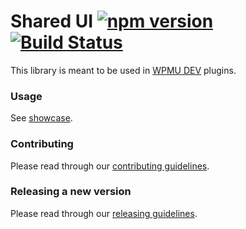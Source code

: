 # Shared UI [![npm version](https://img.shields.io/npm/v/@wpmudev/shared-ui.svg)](https://www.npmjs.com/package/@wpmudev/shared-ui) [![Build Status](https://travis-ci.org/wpmudev/shared-ui.svg?branch=master)](https://travis-ci.org/wpmudev/shared-ui)

This library is meant to be used in [WPMU DEV](https://premium.wpmudev.org/) plugins.

### Usage

See [showcase](https://wpmudev.github.io/shared-ui/).

### Contributing

Please read through our [contributing guidelines](https://github.com/wpmudev/shared-ui/blob/development/CONTRIBUTING.md).

### Releasing a new version

Please read through our [releasing guidelines](https://github.com/wpmudev/shared-ui/blob/development/RELEASING.md).